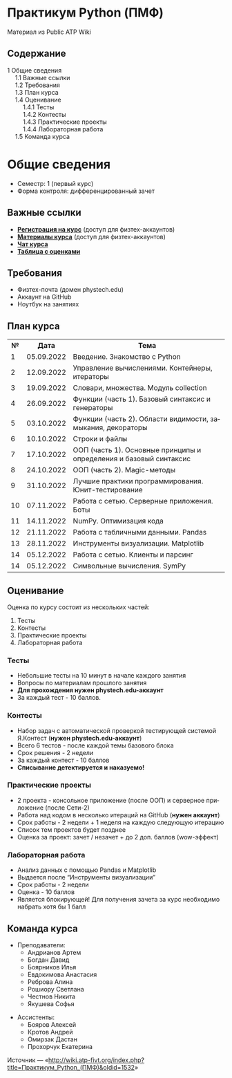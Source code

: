 
</div>
			<h1 id="firstHeading" class="firstHeading" lang="ru">Практикум Python (ПМФ)</h1>
									<div id="bodyContent" class="mw-body-content">
									<div id="siteSub" class="noprint">Материал из Public ATP Wiki</div>
								<div id="contentSub"></div>
												<div id="jump-to-nav" class="mw-jump">
												</div>					
				</div>
				<div id="mw-content-text" lang="ru" dir="ltr" class="mw-content-ltr"><div class="mw-parser-output"><div id="toc" class="toc"><div class="toctitle"><h2>Содержание</h2></div>
<ul>
<li class="toclevel-1 tocsection-1"><a href="#.D0.9E.D0.B1.D1.89.D0.B8.D0.B5_.D1.81.D0.B2.D0.B5.D0.B4.D0.B5.D0.BD.D0.B8.D1.8F"><span class="tocnumber">1</span> <span class="toctext">Общие сведения</span></a>
<ul>
<li class="toclevel-2 tocsection-2"><a href="#.D0.92.D0.B0.D0.B6.D0.BD.D1.8B.D0.B5_.D1.81.D1.81.D1.8B.D0.BB.D0.BA.D0.B8"><span class="tocnumber">1.1</span> <span class="toctext">Важные ссылки</span></a></li>
<li class="toclevel-2 tocsection-3"><a href="#.D0.A2.D1.80.D0.B5.D0.B1.D0.BE.D0.B2.D0.B0.D0.BD.D0.B8.D1.8F"><span class="tocnumber">1.2</span> <span class="toctext">Требования</span></a></li>
<li class="toclevel-2 tocsection-4"><a href="#.D0.9F.D0.BB.D0.B0.D0.BD_.D0.BA.D1.83.D1.80.D1.81.D0.B0"><span class="tocnumber">1.3</span> <span class="toctext">План курса</span></a></li>
<li class="toclevel-2 tocsection-5"><a href="#.D0.9E.D1.86.D0.B5.D0.BD.D0.B8.D0.B2.D0.B0.D0.BD.D0.B8.D0.B5"><span class="tocnumber">1.4</span> <span class="toctext">Оценивание</span></a>
<ul>
<li class="toclevel-3 tocsection-6"><a href="#.D0.A2.D0.B5.D1.81.D1.82.D1.8B"><span class="tocnumber">1.4.1</span> <span class="toctext">Тесты</span></a></li>
<li class="toclevel-3 tocsection-7"><a href="#.D0.9A.D0.BE.D0.BD.D1.82.D0.B5.D1.81.D1.82.D1.8B"><span class="tocnumber">1.4.2</span> <span class="toctext">Контесты</span></a></li>
<li class="toclevel-3 tocsection-8"><a href="#.D0.9F.D1.80.D0.B0.D0.BA.D1.82.D0.B8.D1.87.D0.B5.D1.81.D0.BA.D0.B8.D0.B5_.D0.BF.D1.80.D0.BE.D0.B5.D0.BA.D1.82.D1.8B"><span class="tocnumber">1.4.3</span> <span class="toctext">Практические проекты</span></a></li>
<li class="toclevel-3 tocsection-9"><a href="#.D0.9B.D0.B0.D0.B1.D0.BE.D1.80.D0.B0.D1.82.D0.BE.D1.80.D0.BD.D0.B0.D1.8F_.D1.80.D0.B0.D0.B1.D0.BE.D1.82.D0.B0"><span class="tocnumber">1.4.4</span> <span class="toctext">Лабораторная работа</span></a></li>
</ul>
</li>
<li class="toclevel-2 tocsection-10"><a href="#.D0.9A.D0.BE.D0.BC.D0.B0.D0.BD.D0.B4.D0.B0_.D0.BA.D1.83.D1.80.D1.81.D0.B0"><span class="tocnumber">1.5</span> <span class="toctext">Команда курса</span></a></li>
</ul>
</li>
</ul>
</div>

<h1><span class="mw-headline" id=".D0.9E.D0.B1.D1.89.D0.B8.D0.B5_.D1.81.D0.B2.D0.B5.D0.B4.D0.B5.D0.BD.D0.B8.D1.8F">Общие сведения</span></h1>
<ul><li> Семестр: 1 (первый курс)</li>
<li> Форма контроля: дифференцированный зачет</li></ul>
<h2><span class="mw-headline" id=".D0.92.D0.B0.D0.B6.D0.BD.D1.8B.D0.B5_.D1.81.D1.81.D1.8B.D0.BB.D0.BA.D0.B8">Важные ссылки</span></h2>
<ul><li> <b><a rel="nofollow" class="external text" href="https://forms.yandex.ru/cloud/631595265bc65eb710f1d164/">Регистрация на курс</a></b> (доступ для физтех-аккаунтов)</li>
<li> <b><a rel="nofollow" class="external text" href="https://disk.yandex.ru/d/px7hx-c8PF-0ZA">Материалы курсa</a></b> (доступ для физтех-аккаунтов)</li>
<li> <b><a rel="nofollow" class="external text" href="https://t.me/+WRu3kMtm5KpmNWYy">Чат курса</a></b></li>
<li> <b><a rel="nofollow" class="external text" href="https://docs.google.com/spreadsheets/d/e/2PACX-1vTMMwi5Al5sqXSAKCrHSFt8Yp3ZA3FymxDqkntP_QXYiOfzrFnJUmFaxIGVM8iQCw/pubhtml?gid=99265951&amp;single=true">Таблица с оценками</a></b></li></ul>
<h2><span class="mw-headline" id=".D0.A2.D1.80.D0.B5.D0.B1.D0.BE.D0.B2.D0.B0.D0.BD.D0.B8.D1.8F">Требования</span></h2>
<ul><li> Физтех-почта (домен phystech.edu)</li>
<li> Аккаунт на GitHub</li>
<li> Ноутбук на занятиях</li></ul>
<h2><span class="mw-headline" id=".D0.9F.D0.BB.D0.B0.D0.BD_.D0.BA.D1.83.D1.80.D1.81.D0.B0">План курса</span></h2>
<table class="wikitable">

<tr>
<th> №
</th>
<th> Дата
</th>
<th> Тема
</th></tr>
<tr>
<td>1</td>
<td> 05.09.2022 </td>
<td> Введение. Знакомство с Python
</td></tr>
<tr>
<td>2</td>
<td> 12.09.2022 </td>
<td> Управление вычислениями. Контейнеры, итераторы
</td></tr>
<tr>
<td>3</td>
<td> 19.09.2022 </td>
<td> Словари, множества. Модуль collection
</td></tr>
<tr>
<td>4</td>
<td> 26.09.2022 </td>
<td> Функции (часть 1). Базовый синтаксис и генераторы
</td></tr>
<tr>
<td>5</td>
<td> 03.10.2022 </td>
<td> Функции (часть 2). Области видимости, замыкания, декораторы
</td></tr>
<tr>
<td>6</td>
<td> 10.10.2022 </td>
<td> Строки и файлы
</td></tr>
<tr>
<td>7</td>
<td> 17.10.2022 </td>
<td> ООП (часть 1). Основные принципы и определения и базовый синтаксис
</td></tr>
<tr>
<td>8</td>
<td> 24.10.2022 </td>
<td> ООП (часть 2). Magic-методы
</td></tr>
<tr>
<td>9</td>
<td> 31.10.2022 </td>
<td> Лучшие практики программирования. Юнит-тестирование
</td></tr>
<tr>
<td>10</td>
<td> 07.11.2022 </td>
<td> Работа с сетью. Серверные приложения. Боты
</td></tr>
<tr>
<td>11</td>
<td> 14.11.2022 </td>
<td> NumPy. Оптимизация кода
</td></tr>
<tr>
<td>12</td>
<td> 21.11.2022 </td>
<td> Работа с табличными данными. Pandas
</td></tr>
<tr>
<td>13</td>
<td> 28.11.2022 </td>
<td> Инструменты визуализации. Matplotlib
</td></tr>
<tr>
<td>14</td>
<td> 05.12.2022 </td>
<td> Работа с сетью. Клиенты и парсинг
</td></tr>
<tr>
<td>14</td>
<td> 05.12.2022 </td>
<td> Символьные вычисления. SymPy
</td></tr></table>
<h2><span class="mw-headline" id=".D0.9E.D1.86.D0.B5.D0.BD.D0.B8.D0.B2.D0.B0.D0.BD.D0.B8.D0.B5">Оценивание</span></h2>
<p>Оценка по курсу состоит из нескольких частей:
</p>
<ol><li> Тесты</li>
<li> Контесты</li>
<li> Практические проекты</li>
<li> Лабораторная работа</li></ol>
<h3><span class="mw-headline" id=".D0.A2.D0.B5.D1.81.D1.82.D1.8B">Тесты</span></h3>
<ul><li> Небольшие тесты на 10 минут в начале каждого занятия</li>
<li> Вопросы по материалам прошлого занятия</li>
<li> <b>Для прохождения нужен phystech.edu-аккаунт</b></li>
<li> За каждый тест - 10 баллов.</li></ul>
<h3><span class="mw-headline" id=".D0.9A.D0.BE.D0.BD.D1.82.D0.B5.D1.81.D1.82.D1.8B">Контесты</span></h3>
<ul><li> Набор задач с автоматической проверкой тестирующей системой Я.Контест (<b>нужен phystech.edu-аккаунт</b>)</li>
<li> Всего 6 тестов - после каждой темы базового блока</li>
<li> Срок решения - 2 недели</li>
<li> За каждый контест - 10 баллов</li>
<li> <b>Списывание детектируется и наказуемо!</b></li></ul>
<h3><span class="mw-headline" id=".D0.9F.D1.80.D0.B0.D0.BA.D1.82.D0.B8.D1.87.D0.B5.D1.81.D0.BA.D0.B8.D0.B5_.D0.BF.D1.80.D0.BE.D0.B5.D0.BA.D1.82.D1.8B">Практические проекты</span></h3>
<ul><li> 2 проекта - консольное приложение (после ООП) и серверное приложение (после Сети-2)</li>
<li> Работа над кодом в несколько итераций на GitHub (<b>нужен аккаунт</b>)</li>
<li> Срок работы - 2 недели + 1 неделя на каждую следующую итерацию</li>
<li> Список тем проектов будет позднее</li>
<li> Оценка за проект: зачет / незачет + до 2 доп. баллов (wow-эффект)</li></ul>
<h3><span class="mw-headline" id=".D0.9B.D0.B0.D0.B1.D0.BE.D1.80.D0.B0.D1.82.D0.BE.D1.80.D0.BD.D0.B0.D1.8F_.D1.80.D0.B0.D0.B1.D0.BE.D1.82.D0.B0">Лабораторная работа</span></h3>
<ul><li> Анализ данных с помощью Pandas и Matplotlib</li>
<li> Выдается после “Инструменты визуализации”</li>
<li> Срок работы - 2 недели</li>
<li> Оценка - 10 баллов</li>
<li> Является блокирующей! Для получения зачета за курс необходимо набрать хотя бы 1 балл</li></ul>
<h2><span class="mw-headline" id=".D0.9A.D0.BE.D0.BC.D0.B0.D0.BD.D0.B4.D0.B0_.D0.BA.D1.83.D1.80.D1.81.D0.B0">Команда курса</span></h2>
<ul><li> Преподаватели:
<ul><li> Андрианов Артем</li>
<li> Богдан Давид</li>
<li> Боярников Илья</li>
<li> Евдокимова Анастасия</li>
<li> Реброва Алина</li>
<li> Рошиору Светлана</li>
<li> Честнов Никита</li>
<li> Якушева Софья</li></ul></li></ul>
<ul><li> Ассистенты:
<ul><li> Бояров Алексей</li>
<li> Кротов Андрей</li>
<li> Омирзак Дастан</li>
<li> Прохорчук Екатерина</li></ul></li></ul>

<!-- 
NewPP limit report
Cached time: 20230707101623
Cache expiry: 86400
Dynamic content: false
CPU time usage: 0.008 seconds
Real time usage: 0.008 seconds
Preprocessor visited node count: 38/1000000
Preprocessor generated node count: 44/1000000
Post‐expand include size: 0/2097152 bytes
Template argument size: 0/2097152 bytes
Highest expansion depth: 2/40
Expensive parser function count: 0/100
-->
<!--
Transclusion expansion time report (%,ms,calls,template)
100.00%    0.000      1 -total
-->
</div>
<!-- Saved in parser cache with key pi_wiki-wiki:pcache:idhash:111-0!canonical and timestamp 20230707101623 and revision id 1532
 -->
</div>					<div class="printfooter">
						Источник — «<a dir="ltr" href="http://wiki.atp-fivt.org/index.php?title=Практикум_Python_(ПМФ)&amp;oldid=1532">http://wiki.atp-fivt.org/index.php?title=Практикум_Python_(ПМФ)&amp;oldid=1532</a>»					</div>
				<div id="catlinks" class="catlinks catlinks-allhidden" data-mw="interface"></div>				<div class="visualClear"></div>
							</div>
